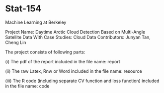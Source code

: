 # Stat-154
Machine Learning at Berkeley

Project Name: Daytime Arctic Cloud Detection Based on Multi-Angle Satellite Data With Case Studies: Cloud Data
Contributors: Junyan Tan, Cheng Lin 

The project consists of following parts:

(i) The pdf of the report included in the file name: report

(ii) The raw Latex, Rnw or Word included in the file name: resource

(iii) The R code (including separate CV function and loss function) included in the file name: code
